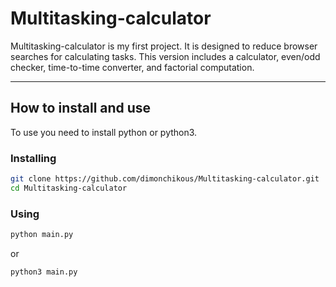 # Multitasking-calculator

Multitasking-calculator is my first project. It is designed to reduce browser searches for calculating tasks. This version includes a calculator, even/odd checker, time-to-time converter, and factorial computation.

---

## How to install and use

To use you need to install python or python3.

### Installing
```bash
git clone https://github.com/dimonchikous/Multitasking-calculator.git
cd Multitasking-calculator
```

### Using
```bash
python main.py
```
or
```bash
python3 main.py
```
